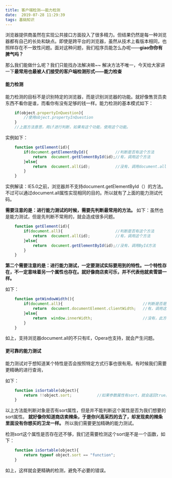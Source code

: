 ```yaml
---
title: 客户端检测——能力检测 
date:  2019-07-28 11:29:39
tags: 基础知识
---
```



浏览器提供商虽然在实现公共接口方面投入了很多精力。但结果仍然是每一种浏览器都有自己的长处和缺点。即使是跨平台的浏览器，虽然从技术上看版本相同，也照样存在不一致性问题。面对这种问题，我们程序员能怎么办呢——**giao你你有脾气吗？**

那么我们能做什么呢？我们只能找办法解决嘛~~
解决方法不唯一，今天给大家讲一下**最常用也最被人们接受的客户端检测形式——能力检查**

#### 能力检测
能力检测的目标不是识别特定的浏览器，而是识别浏览器的功能。就好像售货员卖东西不看你是谁，而看你有没有足够的钱一样。能力检测的基本模式如下：

```js
	if(object.propertyInQuestion){
		//使用object.propertyInQuestion
	}
	//上面方法意思，用if进行判断，如果有这个功能，使用这个功能。
```

实例如下：

```js
	function getElement(id){
		if(document.getElementById){			//判断是否有这个方法
			return 	document.getElementById(id);//有，调用这个方法
		}else{
			return 	document.all(id);			//没有，调用document.all(id)
		}
	}
```

实例解读：IE5.0之前，浏览器并不支持document.getElementById（）的方法。不过可以通过document.all属性实现相同的目的。所以就有了上面的能力测试代码。

**需要注意的是：进行能力测试的时候，需要先判断最常用的方法。** 
如下：虽然也是能力测试，但是先判断不常用的，就会造成很多问题。

```js
	function getElement(id){
		if(document.all){						//判断是否有这个方法
			return 	document.all(id);			//有，调用这个方法
		}else{
			return 	document.getElementById(id);//没有，调用ById方法
		}
	}
```


**第二个需要注意的是：进行能力测试，一定要测试实际要用到的特性。一个特性存在，不一定意味着另一个属性也存在。就好像商店卖可乐，并不代表他就卖雪碧一样。** 

如下：

```js
	function getWindowWidth(){
		if(document.all){									//判断是否是ie浏览器
			return 	document.documentElement.clientWidth;	//有，调用这个方法
		}else{
			return 	window.innerWidth;						//没有，此方法
		}
	}
```
如上，支持浏览器document.all的不只有IE，Opera也支持，就会产生问题。



#### 更可靠的能力测试
能力测试对于想知道某个特性是否会按照特定方式行事也很有用。有时候我们需要更精确的进行查询，

如下：

```js
	function isSortable(object){
		return !!object.sort;			//如果参数属性有sort，就会返回true。
	}
```
以上方法能判断对象是否有sort属性，但是并不能判断这个属性是否为我们想要的sort属性。
**就好像你知道商店卖辣条，于是你兴高采烈的去了，却发现卖的辣条里面没有你想买的卫龙一样。** 所以我们需要更加精确的能力测试。

检测sort这个属性是否存在还不够，我们还需要检测这个sort是不是一个函数，如下：

```js
	function isSortable(object){
		return typeof object.sort == "function";
	}
```

如上，这样就会更精确的检测，避免不必要的错误。